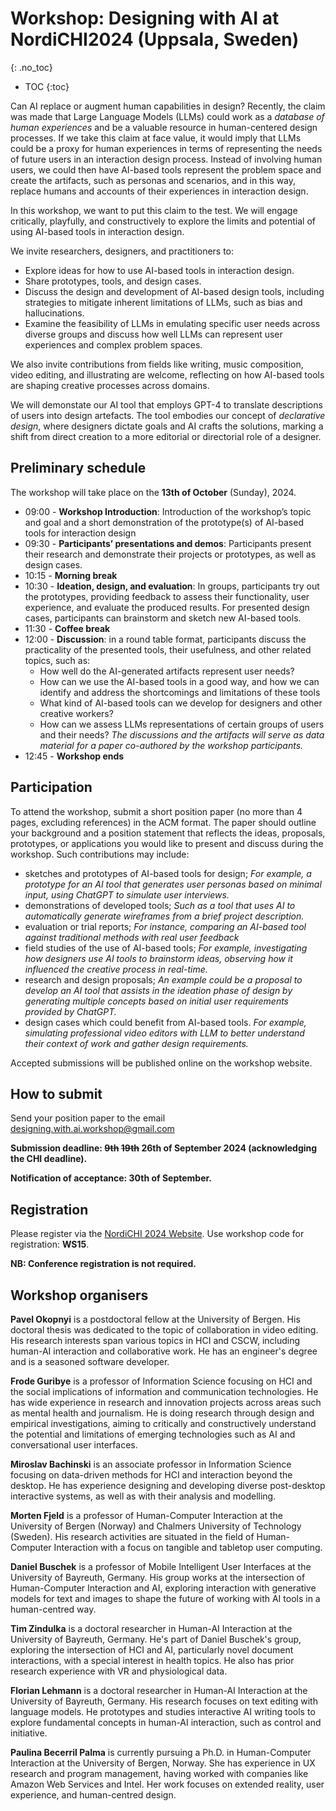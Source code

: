 
# Workshop: Designing with AI at NordiCHI2024 (Uppsala, Sweden)
{: .no_toc}

* TOC
{:toc}

Can AI replace or augment human capabilities in design? Recently, the claim was made that Large Language Models (LLMs) could work as a *database of human experiences* and be a valuable resource in human-centered design processes. If we take this claim at face value, it would imply that LLMs could be a proxy for human experiences in terms of representing the needs of future users in an interaction design process. Instead of involving human users, we could then have AI-based tools represent the problem space and create the artifacts, such as personas and scenarios, and in this way, replace humans and accounts of their experiences in interaction design. 

In this workshop, we want to put this claim to the test. We will engage critically, playfully, and constructively to explore the limits and potential of using AI-based tools in interaction design.

We invite researchers, designers, and practitioners to:

- Explore ideas for how to use AI-based tools in interaction design.
- Share prototypes, tools, and design cases.
- Discuss the design and development of AI-based design tools, including strategies to mitigate inherent limitations of LLMs, such as bias and hallucinations.
- Examine the feasibility of LLMs in emulating specific user needs across diverse groups and discuss how well LLMs can represent user experiences and complex problem spaces.

We also invite contributions from fields like writing, music composition, video editing, and illustrating are welcome, reflecting on how AI-based tools are shaping creative processes across domains.

We will demonstate our AI tool that employs GPT-4 to translate descriptions of users into design artefacts. The tool embodies our concept of *declarative design*, where designers dictate goals and AI crafts the solutions, marking a shift from direct creation to a more editorial or directorial role of a designer.

## Preliminary schedule

The workshop will take place on the **13th of October** (Sunday), 2024.

* 09:00 - **Workshop Introduction**: Introduction of the workshop’s topic and goal and a short demonstration of the prototype(s) of AI-based tools for interaction design
* 09:30 - **Participants’ presentations and demos**: Participants present their research and demonstrate their projects or prototypes, as well as design cases.
* 10:15 - **Morning break**
* 10:30 - **Ideation, design, and evaluation**: In groups, participants try out the prototypes, providing feedback to assess their functionality, user experience, and evaluate the produced results. For presented design cases, participants can brainstorm and sketch new AI-based tools.
* 11:30 - **Coffee break**
* 12:00 - **Discussion**: in a round table format, participants discuss the practicality of the presented tools, their usefulness, and other related topics, such as:
    - How well do the AI-generated artifacts represent user needs?
    - How can we use the AI-based tools in a good way, and how we can identify and address the shortcomings and limitations of these tools
    - What kind of AI-based tools can we develop for designers and other creative workers?
    - How can we assess LLMs representations of certain groups of users and their needs?
    *The discussions and the artifacts will serve as data material for a paper co-authored by the workshop participants.*
* 12:45 - **Workshop ends**

## Participation

To attend the workshop, submit a short position paper (no more than 4 pages, excluding references) in the ACM format. The paper should outline your background and a position statement that reflects the ideas, proposals, prototypes, or applications you would like to present and discuss during the workshop. Such contributions may include:

- sketches and prototypes of AI-based tools for design;
  *For example, a prototype for an AI tool that generates user personas based on minimal input, using ChatGPT to simulate user interviews.*
- demonstrations of developed tools;
  *Such as a tool that uses AI to automatically generate wireframes from a brief project description.*
- evaluation or trial reports;
  *For instance, comparing an AI-based tool against traditional methods with real user feedback*
- field studies of the use of AI-based tools;
  *For example, investigating how designers use AI tools to brainstorm ideas, observing how it influenced the creative process in real-time.*
- research and design proposals;
  *An example could be a proposal to develop an AI tool that assists in the ideation phase of design by generating multiple concepts based on initial user requirements provided by ChatGPT.*
- design cases which could benefit from AI-based tools.
  *For example, simulating professional video editors with LLM to better understand their context of work and gather design requirements.*




Accepted submissions will be published online on the workshop website.

## How to submit

Send your position paper to the email [designing.with.ai.workshop@gmail.com](mailto:designing.with.ai.workshop@gmail.com?subject=workshop)

**Submission deadline: ~~9th~~ ~~19th~~ 26th of September 2024 (acknowledging the CHI deadline).**

**Notification of acceptance: 30th of September.**

## Registration

Please register via the [NordiCHI 2024 Website](https://www.nordichi2024.se/registration/). Use workshop code for registration: **WS15**.

**NB: Conference registration is not required.**

## Workshop organisers

**Pavel Okopnyi** is a postdoctoral fellow at the University of Bergen. His doctoral thesis was dedicated to the topic of collaboration in video editing. His research interests span various topics in HCI and CSCW, including human-AI interaction and collaborative work. He has an engineer's degree and is a seasoned software developer. 

**Frode Guribye** is a professor of Information Science focusing on HCI and the social implications of information and communication technologies. He has wide experience in research and innovation projects across areas such as mental health and journalism. He is doing research through design and empirical investigations, aiming to critically and constructively understand the potential and limitations of emerging technologies such as AI and conversational user interfaces.

**Miroslav Bachinski** is an associate professor in Information Science focusing on data-driven methods for HCI and interaction beyond the desktop. He has experience designing and developing diverse post-desktop interactive systems, as well as with their analysis and modelling. 

**Morten Fjeld** is a professor of Human-Computer Interaction at the University of Bergen (Norway) and Chalmers University of Technology (Sweden). His research activities are situated in the field of Human-Computer Interaction with a focus on tangible and tabletop user computing.

**Daniel Buschek** is a professor of Mobile Intelligent User Interfaces at the University of Bayreuth, Germany. His group works at the intersection of Human-Computer Interaction and AI, exploring interaction with generative models for text and images to shape the future of working with AI tools in a human-centred way.

**Tim Zindulka** is a doctoral researcher in Human-AI Interaction at the University of Bayreuth, Germany. He's part of Daniel Buschek's group, exploring the intersection of HCI and AI, particularly novel document interactions, with a special interest in health topics. He also has prior research experience with VR and physiological data.

**Florian Lehmann** is a doctoral researcher in Human-AI Interaction at the University of Bayreuth, Germany. His research focuses on text editing with language models. He prototypes and studies interactive AI writing tools to explore fundamental concepts in human-AI interaction, such as control and initiative.

**Paulina Becerril Palma** is currently pursuing a Ph.D. in Human-Computer Interaction at the University of Bergen, Norway. She has experience in UX research and program management, having worked with companies like Amazon Web Services and Intel. Her work focuses on extended reality, user experience, and human-centred design.
